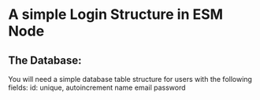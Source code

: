 # A simple Login Structure in ESM Node

## The Database:

You will need a simple database table structure for users with the following fields:
id: unique, autoincrement
name
email
password